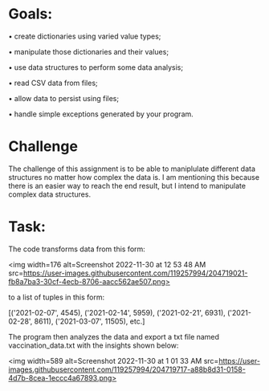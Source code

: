 # Goals:
• create dictionaries using varied value types;

• manipulate those dictionaries and their values;

• use data structures to perform some data analysis;

• read CSV data from files;

• allow data to persist using files;

• handle simple exceptions generated by your program.
# Challenge
The challenge of this assignment is to be able to maniplulate different data structures no matter how complex the data is. I am mentioning this because there is an easier way to reach the end result, but I intend to manipulate complex data structures.
# Task:
The code transforms data from this form:

<img width=176 alt=Screenshot 2022-11-30 at 12 53 48 AM src=https://user-images.githubusercontent.com/119257994/204719021-fb8a7ba3-30cf-4ecb-8706-aacc562ae507.png>

to a list of tuples in this form: 

[('2021-02-07', 4545), ('2021-02-14', 5959), ('2021-02-21', 6931), ('2021-02-28', 8611), ('2021-03-07', 11505), etc.]

The program then analyzes the data and export a txt file named vaccination_data.txt with the insights shown below:

<img width=589 alt=Screenshot 2022-11-30 at 1 01 33 AM src=https://user-images.githubusercontent.com/119257994/204719717-a88b8d31-0158-4d7b-8cea-1eccc4a67893.png>
